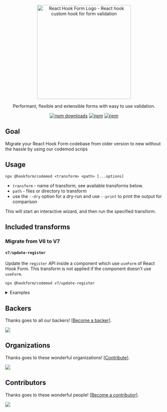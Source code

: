 <div align="center">
    <p align="center">
        <a href="https://react-hook-form.com" title="React Hook Form - Simple React forms validation">
            <img src="https://raw.githubusercontent.com/bluebill1049/react-hook-form/master/docs/logo.png" alt="React Hook Form Logo - React hook custom hook for form validation" width="300px" />
        </a>
    </p>
</div>

<p align="center">Performant, flexible and extensible forms with easy to use validation.</p>

<div align="center">

[![npm downloads](https://img.shields.io/npm/dm/@hookform/codemod.svg?style=for-the-badge)](https://www.npmjs.com/package/@hookform/codemod)
[![npm](https://img.shields.io/npm/dt/@hookform/codemod.svg?style=for-the-badge)](https://www.npmjs.com/package/@hookform/codemod)
[![npm](https://img.shields.io/bundlephobia/minzip/@hookform/codemod?style=for-the-badge)](https://bundlephobia.com/result?p=@hookform/codemod)

</div>

## Goal

Migrate your React Hook Form codebase from older version to new without the hassle by using our codemod scrips

## Usage

`npx @hookform/codemod <transform> <path> [...options]`

- `transform` - name of transform, see available transforms below.
- `path` - files or directory to transform
- use the `--dry` option for a dry-run and use `--print` to print the output for comparison

This will start an interactive wizard, and then run the specified transform.

## Included transforms

### Migrate from V6 to V7

#### `v7/update-register`

Update the `register` API inside a component which use `useForm` of React Hook Form. This transform is not applied if the component doesn't use `useForm`.

    npx @hookform/codemod v7/update-register

<details>
    <summary>Examples</summary>

```diff
- <input ref={register} name="example" />
+ <input {...register('example')} />

- <input ref={register()} name="example" />
+ <input {...register('example')} />

- <input ref={register()} name="example" />
+ <input {...register('example')} />

- <input ref={register({ required: true })} name="example" />
+ <input {...register('example', { required: true })} />

- <TextInput ref={register({ required: true })} name="example" />
+ <TextInput {...register('example', { required: true })} />
```

With a custom `register` name

```diff
    function MyForm() {
      const { register: customRegister } = useForm();

      return (
        <form>
-         <input ref={customRegister} name="example" />
+         <input {...customRegister('example')} />
        </form>
      );
    }
```

</details>

## Backers

Thanks goes to all our backers! [[Become a backer](https://opencollective.com/react-hook-form#backer)].

<a href="https://opencollective.com/react-hook-form#backers">
    <img src="https://opencollective.com/react-hook-form/backers.svg?width=950" />
</a>

## Organizations

Thanks goes to these wonderful organizations! [[Contribute](https://opencollective.com/react-hook-form/contribute)].

<a href="https://github.com/react-hook-form/react-hook-form/graphs/contributors">
    <img src="https://opencollective.com/react-hook-form/organizations.svg?width=950" />
</a>

## Contributors

Thanks goes to these wonderful people! [[Become a contributor](CONTRIBUTING.md)].

<a href="https://github.com/react-hook-form/react-hook-form/graphs/contributors">
    <img src="https://opencollective.com/react-hook-form/contributors.svg?width=950" />
</a>
